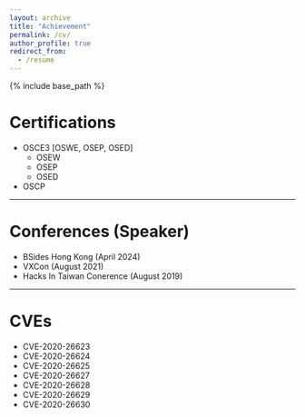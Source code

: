 ```yaml
---
layout: archive
title: "Achievement"
permalink: /cv/
author_profile: true
redirect_from:
  - /resume
---
```


{% include base_path %}

Certifications
======
* OSCE3 [OSWE, OSEP, OSED]
  * OSEW
  * OSEP
  * OSED
* OSCP

---
 
Conferences (Speaker)
======
* BSides Hong Kong (April 2024)
* VXCon (August 2021)
* Hacks In Taiwan Conerence (August 2019)

---
  
CVEs
======
* CVE-2020-26623
* CVE-2020-26624
* CVE-2020-26625
* CVE-2020-26627
* CVE-2020-26628
* CVE-2020-26629
* CVE-2020-26630
